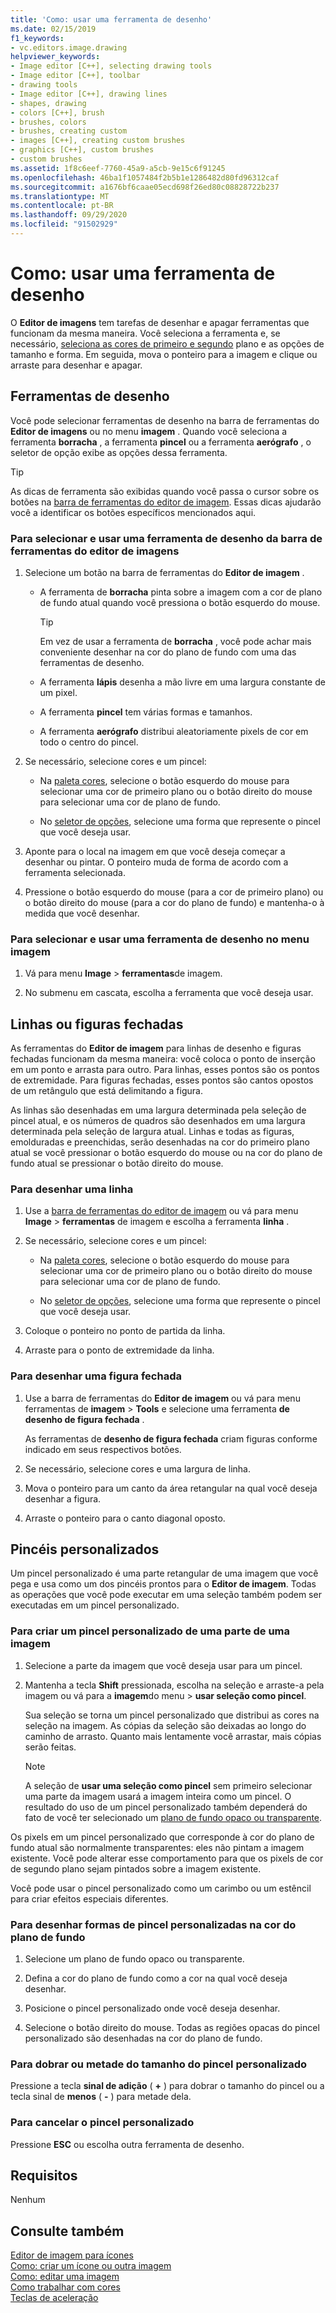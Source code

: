 ```yaml
---
title: 'Como: usar uma ferramenta de desenho'
ms.date: 02/15/2019
f1_keywords:
- vc.editors.image.drawing
helpviewer_keywords:
- Image editor [C++], selecting drawing tools
- Image editor [C++], toolbar
- drawing tools
- Image editor [C++], drawing lines
- shapes, drawing
- colors [C++], brush
- brushes, colors
- brushes, creating custom
- images [C++], creating custom brushes
- graphics [C++], custom brushes
- custom brushes
ms.assetid: 1f8c6eef-7760-45a9-a5cb-9e15c6f91245
ms.openlocfilehash: 46ba1f1057484f2b5b1e1286482d80fd96312caf
ms.sourcegitcommit: a1676bf6caae05ecd698f26ed80c08828722b237
ms.translationtype: MT
ms.contentlocale: pt-BR
ms.lasthandoff: 09/29/2020
ms.locfileid: "91502929"
---
```

# <a name="how-to-use-a-drawing-tool"></a>Como: usar uma ferramenta de desenho

O **Editor de imagens** tem tarefas de desenhar e apagar ferramentas que funcionam da mesma maneira. Você seleciona a ferramenta e, se necessário, [seleciona as cores de primeiro e segundo](./image-editor-for-icons.md) plano e as opções de tamanho e forma. Em seguida, mova o ponteiro para a imagem e clique ou arraste para desenhar e apagar.

## <a name="drawing-tools"></a>Ferramentas de desenho

Você pode selecionar ferramentas de desenho na barra de ferramentas do **Editor de imagens** ou no menu **imagem** . Quando você seleciona a ferramenta **borracha** , a ferramenta **pincel** ou a ferramenta **aerógrafo** , o seletor de opção exibe as opções dessa ferramenta.

> [!TIP]
> As dicas de ferramenta são exibidas quando você passa o cursor sobre os botões na [barra de ferramentas do editor de imagem](./image-editor-for-icons.md). Essas dicas ajudarão você a identificar os botões específicos mencionados aqui.

### <a name="to-select-and-use-a-drawing-tool-from-the-image-editor-toolbar"></a>Para selecionar e usar uma ferramenta de desenho da barra de ferramentas do editor de imagens

1. Selecione um botão na barra de ferramentas do **Editor de imagem** .

   - A ferramenta de **borracha** pinta sobre a imagem com a cor de plano de fundo atual quando você pressiona o botão esquerdo do mouse.

      > [!TIP]
      > Em vez de usar a ferramenta de **borracha** , você pode achar mais conveniente desenhar na cor do plano de fundo com uma das ferramentas de desenho.

   - A ferramenta **lápis** desenha a mão livre em uma largura constante de um pixel.

   - A ferramenta **pincel** tem várias formas e tamanhos.

   - A ferramenta **aerógrafo** distribui aleatoriamente pixels de cor em todo o centro do pincel.

1. Se necessário, selecione cores e um pincel:

   - Na [paleta cores](./image-editor-for-icons.md), selecione o botão esquerdo do mouse para selecionar uma cor de primeiro plano ou o botão direito do mouse para selecionar uma cor de plano de fundo.

   - No [seletor de opções](./image-editor-for-icons.md), selecione uma forma que represente o pincel que você deseja usar.

1. Aponte para o local na imagem em que você deseja começar a desenhar ou pintar. O ponteiro muda de forma de acordo com a ferramenta selecionada.

1. Pressione o botão esquerdo do mouse (para a cor de primeiro plano) ou o botão direito do mouse (para a cor do plano de fundo) e mantenha-o à medida que você desenhar.

### <a name="to-select-and-use-a-drawing-tool-from-the-image-menu"></a>Para selecionar e usar uma ferramenta de desenho no menu imagem

1. Vá para menu **Image**  >  **ferramentas**de imagem.

1. No submenu em cascata, escolha a ferramenta que você deseja usar.

## <a name="lines-or-closed-figures"></a>Linhas ou figuras fechadas

As ferramentas do **Editor de imagem** para linhas de desenho e figuras fechadas funcionam da mesma maneira: você coloca o ponto de inserção em um ponto e arrasta para outro. Para linhas, esses pontos são os pontos de extremidade. Para figuras fechadas, esses pontos são cantos opostos de um retângulo que está delimitando a figura.

As linhas são desenhadas em uma largura determinada pela seleção de pincel atual, e os números de quadros são desenhados em uma largura determinada pela seleção de largura atual. Linhas e todas as figuras, emolduradas e preenchidas, serão desenhadas na cor do primeiro plano atual se você pressionar o botão esquerdo do mouse ou na cor do plano de fundo atual se pressionar o botão direito do mouse.

### <a name="to-draw-a-line"></a>Para desenhar uma linha

1. Use a [barra de ferramentas do editor de imagem](./image-editor-for-icons.md) ou vá para menu **Image** >  **ferramentas** de imagem e escolha a ferramenta **linha** .

1. Se necessário, selecione cores e um pincel:

   - Na [paleta cores](./image-editor-for-icons.md), selecione o botão esquerdo do mouse para selecionar uma cor de primeiro plano ou o botão direito do mouse para selecionar uma cor de plano de fundo.

   - No [seletor de opções](./image-editor-for-icons.md), selecione uma forma que represente o pincel que você deseja usar.

1. Coloque o ponteiro no ponto de partida da linha.

1. Arraste para o ponto de extremidade da linha.

### <a name="to-draw-a-closed-figure"></a>Para desenhar uma figura fechada

1. Use a barra de ferramentas do **Editor de imagem** ou vá para menu ferramentas de **imagem**  >  **Tools** e selecione uma ferramenta **de desenho de figura fechada** .

   As ferramentas de **desenho de figura fechada** criam figuras conforme indicado em seus respectivos botões.

1. Se necessário, selecione cores e uma largura de linha.

1. Mova o ponteiro para um canto da área retangular na qual você deseja desenhar a figura.

1. Arraste o ponteiro para o canto diagonal oposto.

## <a name="custom-brushes"></a>Pincéis personalizados

Um pincel personalizado é uma parte retangular de uma imagem que você pega e usa como um dos pincéis prontos para o **Editor de imagem**. Todas as operações que você pode executar em uma seleção também podem ser executadas em um pincel personalizado.

### <a name="to-create-a-custom-brush-from-a-portion-of-an-image"></a>Para criar um pincel personalizado de uma parte de uma imagem

1. Selecione a parte da imagem que você deseja usar para um pincel.

1. Mantenha a tecla **Shift** pressionada, escolha na seleção e arraste-a pela imagem ou vá para a **imagem**do menu  >  **usar seleção como pincel**.

   Sua seleção se torna um pincel personalizado que distribui as cores na seleção na imagem. As cópias da seleção são deixadas ao longo do caminho de arrasto. Quanto mais lentamente você arrastar, mais cópias serão feitas.

   > [!NOTE]
   > A seleção de **usar uma seleção como pincel** sem primeiro selecionar uma parte da imagem usará a imagem inteira como um pincel. O resultado do uso de um pincel personalizado também dependerá do fato de você ter selecionado um [plano de fundo opaco ou transparente](./image-editor-for-icons.md).

Os pixels em um pincel personalizado que corresponde à cor do plano de fundo atual são normalmente transparentes: eles não pintam a imagem existente. Você pode alterar esse comportamento para que os pixels de cor de segundo plano sejam pintados sobre a imagem existente.

Você pode usar o pincel personalizado como um carimbo ou um estêncil para criar efeitos especiais diferentes.

### <a name="to-draw-custom-brush-shapes-in-the-background-color"></a>Para desenhar formas de pincel personalizadas na cor do plano de fundo

1. Selecione um plano de fundo opaco ou transparente.

1. Defina a cor do plano de fundo como a cor na qual você deseja desenhar.

1. Posicione o pincel personalizado onde você deseja desenhar.

1. Selecione o botão direito do mouse. Todas as regiões opacas do pincel personalizado são desenhadas na cor do plano de fundo.

### <a name="to-double-or-halve-the-custom-brush-size"></a>Para dobrar ou metade do tamanho do pincel personalizado

Pressione a tecla **sinal de adição** ( **+** ) para dobrar o tamanho do pincel ou a tecla sinal de **menos** ( **-** ) para metade dela.

### <a name="to-cancel-the-custom-brush"></a>Para cancelar o pincel personalizado

Pressione **ESC** ou escolha outra ferramenta de desenho.

## <a name="requirements"></a>Requisitos

Nenhum

## <a name="see-also"></a>Consulte também

[Editor de imagem para ícones](../windows/image-editor-for-icons.md)<br/>
[Como: criar um ícone ou outra imagem](../windows/creating-an-icon-or-other-image-image-editor-for-icons.md)<br/>
[Como: editar uma imagem](../windows/selecting-an-area-of-an-image-image-editor-for-icons.md)<br/>
[Como trabalhar com cores](../windows/working-with-color-image-editor-for-icons.md)<br/>
[Teclas de aceleração](../windows/accelerator-keys-image-editor-for-icons.md)<br/>
